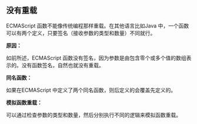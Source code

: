 ## 没有重载

ECMAScript 函数不能像传统编程那样重载。在其他语言比如Java 中，一个函数可以有两个定义，只要签名（接收参数的类型和数量）不同就行。

**原因：**

如前所述，ECMAScript 函数没有签名，因为参数是由包含零个或多个值的数组表示的。没有函数签名，自然也就没有重载。

**同名函数：**

如果在ECMAScript 中定义了两个同名函数，则后定义的会覆盖先定义的。

**模拟函数重载：**

可以通过检查参数的类型和数量，然后分别执行不同的逻辑来模拟函数重载。





